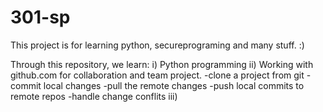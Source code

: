 # 301-sp
This project is for learning python, secureprograming and many stuff. :)

Through this repository, we learn:
i) Python programming
ii) Working with github.com for collaboration and team project.
  -clone a project from git
  -commit local changes
  -pull the remote changes
  -push local commits to remote repos
  -handle change conflits
iii)
